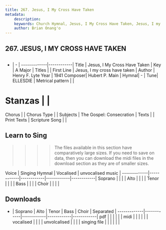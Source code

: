 ```yaml
---
title: 267. Jesus, I My Cross Have Taken
metadata:
    description: 
    keywords: Church Hymnal, Jesus, I My Cross Have Taken, Jesus, I my cross have taken, 
    author: Brian Onang'o
---
```



## 267. JESUS, I MY CROSS HAVE TAKEN

```txt

```

- |   -  |
-------------|------------|
Title | Jesus, I My Cross Have Taken |
Key | A Major |
Titles |  |
First Line | Jesus, I my cross have taken |
Author | Henry F. Lyte
Year | 1941
Composer| Hubert P. Main |
Hymnal|  - |
Tune| ELLESDIE |
Metrical pattern | |
# Stanzas |  |
Chorus |  |
Chorus Type |  |
Subjects | The Gospel: Consecration |
Texts |  |
Print Texts | 
Scripture Song |  |
  
## Learn to Sing

>>>> The files available in this section have comparatively large sizes. If you need to save on data, then you can download the midi files in the download section as they are of smaller sizes.

Voice |  Singing Hymnal | Vocalised | unvocalised music |
-------------|------------|------------|------------|------------|
Soprano | | | |
Alto | | | |
Tenor | | | |
Bass | | | |
Choir | | | |

## Downloads

- |  Soprano | Alto | Tenor | Bass | Choir | Separated |
-------------|------------|------------|------------|------------|
pdf | | | | | |
midi | | | | | |
vocalised | | | |
unvolcalised | | | |
singing file | | | | | |
  